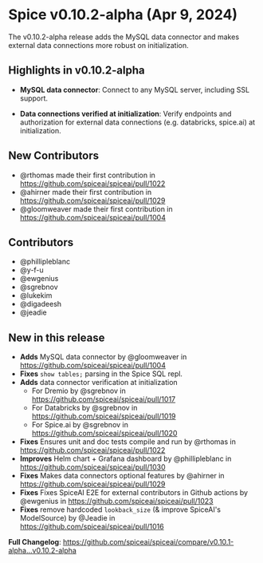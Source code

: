 # Spice v0.10.2-alpha (Apr 9, 2024)

The v0.10.2-alpha release adds the MySQL data connector and makes external data connections more robust on initialization.

## Highlights in v0.10.2-alpha

- **MySQL data connector**: Connect to any MySQL server, including SSL support.

- **Data connections verified at initialization**: Verify endpoints and authorization for external data connections (e.g. databricks, spice.ai) at initialization. 

## New Contributors
* @rthomas made their first contribution in https://github.com/spiceai/spiceai/pull/1022
* @ahirner made their first contribution in https://github.com/spiceai/spiceai/pull/1029
* @gloomweaver made their first contribution in https://github.com/spiceai/spiceai/pull/1004

## Contributors
- @phillipleblanc
- @y-f-u
- @ewgenius
- @sgrebnov
- @lukekim
- @digadeesh
- @jeadie

## New in this release
- **Adds** MySQL data connector by @gloomweaver in https://github.com/spiceai/spiceai/pull/1004
- **Fixes** `show tables;` parsing in the Spice SQL repl.
- **Adds** data connector verification at initialization
    - For Dremio by @sgrebnov in https://github.com/spiceai/spiceai/pull/1017
    - For Databricks by @sgrebnov in https://github.com/spiceai/spiceai/pull/1019
    - For Spice.ai by @sgrebnov in https://github.com/spiceai/spiceai/pull/1020
- **Fixes** Ensures unit and doc tests compile and run by @rthomas in https://github.com/spiceai/spiceai/pull/1022
- **Improves** Helm chart + Grafana dashboard by @phillipleblanc in https://github.com/spiceai/spiceai/pull/1030
- **Fixes** Makes data connectors optional features by @ahirner in https://github.com/spiceai/spiceai/pull/1029
- **Fixes** Fixes SpiceAI E2E for external contributors in Github actions by @ewgenius in https://github.com/spiceai/spiceai/pull/1023
- **Fixes** remove hardcoded `lookback_size` (& improve SpiceAI's ModelSource) by @Jeadie in https://github.com/spiceai/spiceai/pull/1016

**Full Changelog**: https://github.com/spiceai/spiceai/compare/v0.10.1-alpha...v0.10.2-alpha
